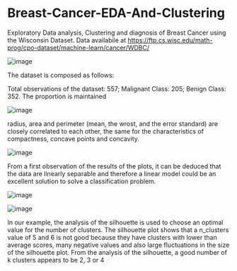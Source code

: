 # Breast-Cancer-EDA-And-Clustering
Exploratory Data analysis, Clustering and diagnosis of Breast Cancer using the Wisconsin Dataset. 
Data availabile at https://ftp.cs.wisc.edu/math-prog/cpo-dataset/machine-learn/cancer/WDBC/


![image](https://user-images.githubusercontent.com/12696541/158061106-a371b6c5-ebe9-400b-920f-e0131fde3dc8.png)

The dataset is composed as follows:

  Total observations of the dataset: 557;
  Malignant Class: 205;
  Benign Class: 352.
  The proportion is maintained

![image](https://user-images.githubusercontent.com/12696541/158061118-d716394d-3a7c-4acd-875f-6f1058c61d72.png)

radius, area and perimeter (mean, the wrost, and the error standard) are closely correlated to each other, the same for the characteristics of compactness, concave points and concavity.

![image](https://user-images.githubusercontent.com/12696541/158061131-b0cd9d85-39d1-46f9-b1c5-a77455bbe666.png)

From a first observation of the results of the plots, it can be deduced that the data are linearly separable and therefore a linear model could be an excellent solution to solve a classification problem.

![image](https://user-images.githubusercontent.com/12696541/158069888-2b68ec7a-d194-4a01-9d40-4c3a13a5671d.png)

![image](https://user-images.githubusercontent.com/12696541/158061161-4f1f60c6-6076-4821-8060-26bad1721e0d.png)

In our example, the analysis of the silhouette is used to choose an optimal value for the number of clusters. The silhouette plot shows that a n_clusters value of 5 and 6 is not good because they have clusters with lower than average scores, many negative values and also large fluctuations in the size of the silhouette plot. From the analysis of the silhouette, a good number of k clusters appears to be 2, 3 or 4
